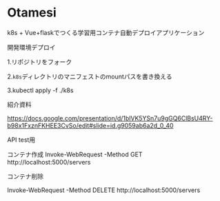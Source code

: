 # Otamesi
k8s + Vue+flaskでつくる学習用コンテナ自動デプロイアプリケーション

開発環境デプロイ

1.リポジトリをフォーク

2.`k8s`ディレクトリのマニフェストのmountパスを書き換える

3.kubectl apply -f ./k8s

紹介資料

https://docs.google.com/presentation/d/1blVK5YSn7u9gGQ6ClBsU4RY-b98x1FxznFKHEE3CvSo/edit#slide=id.g9059ab6a2d_0_40

API test用

コンテナ作成
Invoke-WebRequest -Method GET  http://localhost:5000/servers

コンテナ削除

Invoke-WebRequest -Method DELETE  http://localhost:5000/servers
